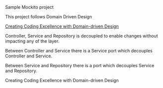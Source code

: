 Sample Mockito project

This project follows Domain Driven Design

[Creating Coding Excellence with Domain-driven Design](https://medium.com/swlh/creating-coding-excellence-with-domain-driven-design-88f73d2232c3)

Controller, Service and Repository is decoupled to enable changes without impacting any of the layer.

Between Controller and Service there is a Service port which decouples Controller and Service.

Between Service and Repository there is a port which decouples Service and Repository.

Creating Coding Excellence with Domain-driven Design